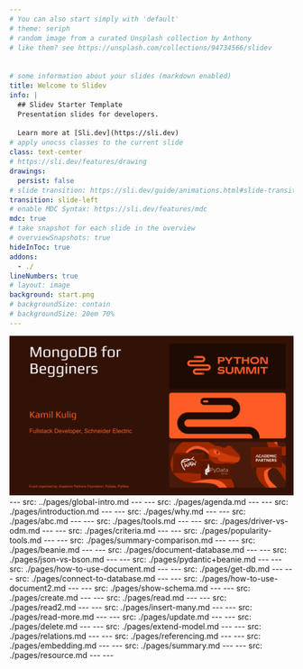 ```yaml
---
# You can also start simply with 'default'
# theme: seriph
# random image from a curated Unsplash collection by Anthony
# like them? see https://unsplash.com/collections/94734566/slidev


# some information about your slides (markdown enabled)
title: Welcome to Slidev
info: |
  ## Slidev Starter Template
  Presentation slides for developers.

  Learn more at [Sli.dev](https://sli.dev)
# apply unocss classes to the current slide
class: text-center
# https://sli.dev/features/drawing
drawings:
  persist: false
# slide transition: https://sli.dev/guide/animations.html#slide-transitions
transition: slide-left
# enable MDC Syntax: https://sli.dev/features/mdc
mdc: true
# take snapshot for each slide in the overview
# overviewSnapshots: true
hideInToc: true
addons:
  - ./
lineNumbers: true
# layout: image
background: start.png
# backgroundSize: contain
# backgroundSize: 20em 70%
---
```


<!-- # MongoDB for Beginners
by Kamil Kulig -->

<!-- TODO: slide we will omit imports for standard libabry to easier read staff -->

<img src="start.png"/>
---
src: ../pages/global-intro.md
---
---
src: ./pages/agenda.md
---
---
src: ./pages/introduction.md
---
---
src: ./pages/why.md
---
---
src: ./pages/abc.md
---
---
src: ./pages/tools.md
---
---
src: ./pages/driver-vs-odm.md
---
---
src: ./pages/criteria.md
---
---
src: ./pages/popularity-tools.md
---
---
src: ./pages/summary-comparison.md
---
---
src: ./pages/beanie.md
---
---
src: ./pages/document-database.md
---
---
src: ./pages/json-vs-bson.md
---
---
src: ./pages/pydantic+beanie.md
---
---
src: ./pages/how-to-use-document.md
---
---
src: ./pages/get-db.md
---
---
src: ./pages/connect-to-database.md
---
---
src: ./pages/how-to-use-document2.md
---
---
src: ./pages/show-schema.md
---
---
src: ./pages/create.md
---
---
src: ./pages/read.md
---
---
src: ./pages/read2.md
---
---
src: ./pages/insert-many.md
---
---
src: ./pages/read-more.md
---
---
src: ./pages/update.md
---
---
src: ./pages/delete.md
---
---
src: ./pages/extend-model.md
---
---
src: ./pages/relations.md
---
---
src: ./pages/referencing.md
---
---
src: ./pages/embedding.md
---
---
src: ./pages/summary.md
---
---
src: ./pages/resource.md
---
---